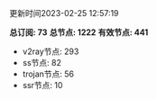 更新时间2023-02-25 12:57:19

**总订阅: 73**
**总节点: 1222**
**有效节点: 441**
- v2ray节点: 293
- ss节点: 82
- trojan节点: 56
- ssr节点: 10
